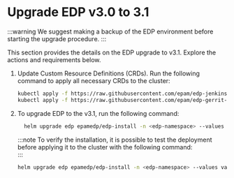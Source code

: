 # Upgrade EDP v3.0 to 3.1

:::warning
  We suggest making a backup of the EDP environment before starting the upgrade procedure.
:::

This section provides the details on the EDP upgrade to v3.1. Explore the actions and requirements below.

1. Update Custom Resource Definitions (CRDs). Run the following command to apply all necessary CRDs to the cluster:

    ```bash
    kubectl apply -f https://raw.githubusercontent.com/epam/edp-jenkins-operator/v2.13.2/deploy-templates/crds/v2.edp.epam.com_jenkins.yaml
    kubectl apply -f https://raw.githubusercontent.com/epam/edp-gerrit-operator/v2.13.4/deploy-templates/crds/v2.edp.epam.com_gerrits.yaml
    ```

2. To upgrade EDP to the v3.1, run the following command:

    ```bash
      helm upgrade edp epamedp/edp-install -n <edp-namespace> --values values.yaml --version=3.1.0
    ```

    :::note
      To verify the installation, it is possible to test the deployment before applying it to the cluster with the following command:<br />
    :::

    ```bash
    helm upgrade edp epamedp/edp-install -n <edp-namespace> --values values.yaml --version=3.1.0  --dry-run
    ```
